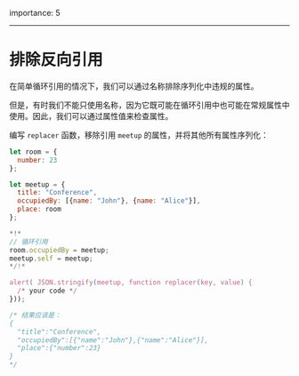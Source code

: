 importance: 5

---

# 排除反向引用

在简单循环引用的情况下，我们可以通过名称排除序列化中违规的属性。

但是，有时我们不能只使用名称，因为它既可能在循环引用中也可能在常规属性中使用。因此，我们可以通过属性值来检查属性。

编写 `replacer` 函数，移除引用 `meetup` 的属性，并将其他所有属性序列化：

```js run
let room = {
  number: 23
};

let meetup = {
  title: "Conference",
  occupiedBy: [{name: "John"}, {name: "Alice"}],
  place: room
};

*!*
// 循环引用
room.occupiedBy = meetup;
meetup.self = meetup;
*/!*

alert( JSON.stringify(meetup, function replacer(key, value) {
  /* your code */
}));

/* 结果应该是：
{
  "title":"Conference",
  "occupiedBy":[{"name":"John"},{"name":"Alice"}],
  "place":{"number":23}
}
*/
```
